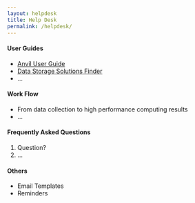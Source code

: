 ```yaml
---
layout: helpdesk
title: Help Desk
permalink: /helpdesk/
---
```

#### User Guides ####
- <a href="https://www.rcac.purdue.edu/knowledge/anvil" target="_blank">Anvil User Guide</a>
- <a href="https://www.rcac.purdue.edu/storage/solutions/" target="_blank">Data Storage Solutions Finder</a>
- ...


#### Work Flow ####
- From data collection to high performance computing results
- ...

#### Frequently Asked Questions ####
1. Question?
2. ...

#### Others ####
- Email Templates
- Reminders
